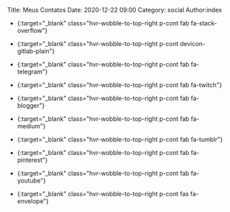 Title: Meus Contatos
Date: 2020-12-22 09:00
Category: social
Author:index

- [](https://pt.stackoverflow.com/users/118700/perceu-bertoletti){:target="_blank" class="hvr-wobble-to-top-right p-cont fab fa-stack-overflow"}
- [](https://gitlab.com/perceu){:target="_blank" class="hvr-wobble-to-top-right p-cont devicon-gitlab-plain"}
- [](https://t.me/PerceuBertoletti){:target="_blank" class="hvr-wobble-to-top-right p-cont fab fa-telegram"}




- [](https://www.twitch.tv/perceubertoletti){:target="_blank" class="hvr-wobble-to-top-right p-cont fab fa-twitch"}
- [](){:target="_blank" class="hvr-wobble-to-top-right p-cont fab fa-blogger"}
- [](https://medium.com/@perceubertoletti){:target="_blank" class="hvr-wobble-to-top-right p-cont fab fa-medium"}
- [](https://perceubertoletti.tumblr.com/){:target="_blank" class="hvr-wobble-to-top-right p-cont fab fa-tumblr"}
- [](https://br.pinterest.com/perceubertoletti/){:target="_blank" class="hvr-wobble-to-top-right p-cont fab fa-pinterest"}
- [](https://www.youtube.com/c/PerceuBertoletti){:target="_blank" class="hvr-wobble-to-top-right p-cont fab fa-youtube"}
- [](mailto:perceubertoletti@gmail.com){:target="_blank" class="hvr-wobble-to-top-right p-cont fas fa-envelope"}
